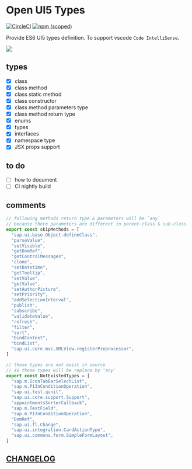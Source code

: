 # Open UI5 Types

[![CircleCI](https://circleci.com/gh/ui5-next/types.svg?style=shield)](https://circleci.com/gh/ui5-next/types)
[![npm (scoped)](https://img.shields.io/npm/v/@ui5-next/types.svg)](https://www.npmjs.com/package/@ui5-next/types)

Provide ES6 UI5 types definition. To support vscode `Code IntelliSense`.

![](https://res.cloudinary.com/digf90pwi/image/upload/v1553674217/2019-03-27_16-09-03_mvqoz6.png)

## types

* [x] class
* [x] class method
* [x] class static method
* [x] class constructor
* [x] class method parameters type
* [x] class method return type
* [x] enums
* [x] types
* [x] interfaces
* [x] namespace type
* [x] JSX props support

## to do

* [ ] how to document
* [ ] CI nightly build

## comments

```typescript
// following methods return type & parameters will be `any`
// because there parameters are different in parent-class & sub-class
export const skipMethods = [
  "sap.ui.base.Object.defineClass",
  "parseValue",
  "setVisible",
  "getDomRef",
  "getControlMessages",
  "clone",
  "setDatetime",
  "getTooltip",
  "setValue",
  "getValue",
  "setAuthorPicture",
  "setPriority",
  "addSelectionInterval",
  "publish",
  "subscribe",
  "validateValue",
  "refresh",
  "filter",
  "sort",
  "bindContext",
  "bindList",
  "sap.ui.core.mvc.XMLView.registerPreprocessor",
]

// those types are not exist in source
// so those types will be replace by 'any'
export const NotExistedTypes = [
  "sap.m.IconTabBarSelectList",
  "sap.m.P13nConditionOperation",
  "sap.ui.test.qunit",
  "sap.ui.core.support.Support",
  "appointmentsSorterCallback",
  "sap.m.TextField",
  "sap.m.P13nConditionOperation",
  "DomRef",
  "sap.ui.fl.Change",
  "sap.ui.integration.CardActionType",
  "sap.ui.commons.form.SimpleFormLayout",
]
```

## [CHANGELOG](./CHANGELOG.md)